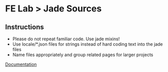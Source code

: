 FE Lab > Jade Sources
=================

Instructions
-------------

- Please do not repeat familiar code. Use jade mixins! 
- Use locale/*.json files for strings instead of hard coding text into the jade files
- Name files appropriately and group related pages for larger projects

[Documentation](https://pugjs.org/language/iteration.html)